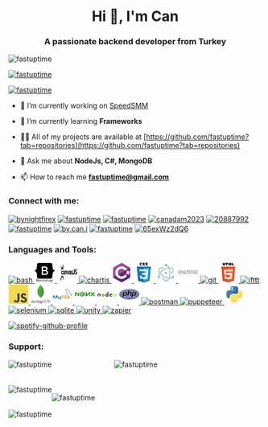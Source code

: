 <h1 align="center">Hi 👋, I'm Can</h1>
<h3 align="center">A passionate backend developer from Turkey</h3>

<p align="left"> <img src="https://komarev.com/ghpvc/?username=fastuptime&label=Profile%20views&color=0e75b6&style=flat" alt="fastuptime" /> </p>

<p align="left"> <a href="https://github.com/ryo-ma/github-profile-trophy"><img src="https://github-profile-trophy.vercel.app/?username=fastuptime" alt="fastuptime" /></a> </p>

<p align="left"> <a href="https://twitter.com/fastuptime" target="blank"><img src="https://img.shields.io/twitter/follow/fastuptime?logo=twitter&style=for-the-badge" alt="fastuptime" /></a> </p>

- 🔭 I’m currently working on [SpeedSMM](https://speedsmm.com/)

- 🌱 I’m currently learning **Frameworks**

- 👨‍💻 All of my projects are available at [https://github.com/fastuptime?tab=repositories](https://github.com/fastuptime?tab=repositories)

- 💬 Ask me about **NodeJs, C#, MongoDB**

- 📫 How to reach me **fastuptime@gmail.com**

<h3 align="left">Connect with me:</h3>
<p align="left">
<a href="https://codepen.io/bynightfirex" target="blank"><img align="center" src="https://raw.githubusercontent.com/rahuldkjain/github-profile-readme-generator/master/src/images/icons/Social/codepen.svg" alt="bynightfirex" height="30" width="40" /></a>
<a href="https://dev.to/fastuptime" target="blank"><img align="center" src="https://raw.githubusercontent.com/rahuldkjain/github-profile-readme-generator/master/src/images/icons/Social/devto.svg" alt="fastuptime" height="30" width="40" /></a>
<a href="https://twitter.com/fastuptime" target="blank"><img align="center" src="https://raw.githubusercontent.com/rahuldkjain/github-profile-readme-generator/master/src/images/icons/Social/twitter.svg" alt="fastuptime" height="30" width="40" /></a>
<a href="https://linkedin.com/in/canadam2023" target="blank"><img align="center" src="https://raw.githubusercontent.com/rahuldkjain/github-profile-readme-generator/master/src/images/icons/Social/linked-in-alt.svg" alt="canadam2023" height="30" width="40" /></a>
<a href="https://stackoverflow.com/users/20887992" target="blank"><img align="center" src="https://raw.githubusercontent.com/rahuldkjain/github-profile-readme-generator/master/src/images/icons/Social/stack-overflow.svg" alt="20887992" height="30" width="40" /></a>
<a href="https://codesandbox.com/fastuptime" target="blank"><img align="center" src="https://raw.githubusercontent.com/rahuldkjain/github-profile-readme-generator/master/src/images/icons/Social/codesandbox.svg" alt="fastuptime" height="30" width="40" /></a>
<a href="https://instagram.com/by.can.i" target="blank"><img align="center" src="https://raw.githubusercontent.com/rahuldkjain/github-profile-readme-generator/master/src/images/icons/Social/instagram.svg" alt="by.can.i" height="30" width="40" /></a>
<a href="https://www.youtube.com/@fastuptime" target="blank"><img align="center" src="https://raw.githubusercontent.com/rahuldkjain/github-profile-readme-generator/master/src/images/icons/Social/youtube.svg" alt="fastuptime" height="30" width="40" /></a>
<a href="https://discord.gg/65exWz2dQ6" target="blank"><img align="center" src="https://raw.githubusercontent.com/rahuldkjain/github-profile-readme-generator/master/src/images/icons/Social/discord.svg" alt="65exWz2dQ6" height="30" width="40" /></a>
</p>

<h3 align="left">Languages and Tools:</h3>
<p align="left"> <a href="https://www.gnu.org/software/bash/" target="_blank" rel="noreferrer"> <img src="https://www.vectorlogo.zone/logos/gnu_bash/gnu_bash-icon.svg" alt="bash" width="40" height="40"/> </a> <a href="https://getbootstrap.com" target="_blank" rel="noreferrer"> <img src="https://raw.githubusercontent.com/devicons/devicon/master/icons/bootstrap/bootstrap-plain-wordmark.svg" alt="bootstrap" width="40" height="40"/> </a> <a href="https://canvasjs.com" target="_blank" rel="noreferrer"> <img src="https://raw.githubusercontent.com/Hardik0307/Hardik0307/master/assets/canvasjs-charts.svg" alt="canvasjs" width="40" height="40"/> </a> <a href="https://www.chartjs.org" target="_blank" rel="noreferrer"> <img src="https://www.chartjs.org/media/logo-title.svg" alt="chartjs" width="40" height="40"/> </a> <a href="https://www.w3schools.com/cs/" target="_blank" rel="noreferrer"> <img src="https://raw.githubusercontent.com/devicons/devicon/master/icons/csharp/csharp-original.svg" alt="csharp" width="40" height="40"/> </a> <a href="https://www.w3schools.com/css/" target="_blank" rel="noreferrer"> <img src="https://raw.githubusercontent.com/devicons/devicon/master/icons/css3/css3-original-wordmark.svg" alt="css3" width="40" height="40"/> </a> <a href="https://www.electronjs.org" target="_blank" rel="noreferrer"> <img src="https://raw.githubusercontent.com/devicons/devicon/master/icons/electron/electron-original.svg" alt="electron" width="40" height="40"/> </a> <a href="https://expressjs.com" target="_blank" rel="noreferrer"> <img src="https://raw.githubusercontent.com/devicons/devicon/master/icons/express/express-original-wordmark.svg" alt="express" width="40" height="40"/> </a> <a href="https://git-scm.com/" target="_blank" rel="noreferrer"> <img src="https://www.vectorlogo.zone/logos/git-scm/git-scm-icon.svg" alt="git" width="40" height="40"/> </a> <a href="https://www.w3.org/html/" target="_blank" rel="noreferrer"> <img src="https://raw.githubusercontent.com/devicons/devicon/master/icons/html5/html5-original-wordmark.svg" alt="html5" width="40" height="40"/> </a> <a href="https://ifttt.com/" target="_blank" rel="noreferrer"> <img src="https://www.vectorlogo.zone/logos/ifttt/ifttt-ar21.svg" alt="ifttt" width="40" height="40"/> </a> <a href="https://developer.mozilla.org/en-US/docs/Web/JavaScript" target="_blank" rel="noreferrer"> <img src="https://raw.githubusercontent.com/devicons/devicon/master/icons/javascript/javascript-original.svg" alt="javascript" width="40" height="40"/> </a> <a href="https://www.mongodb.com/" target="_blank" rel="noreferrer"> <img src="https://raw.githubusercontent.com/devicons/devicon/master/icons/mongodb/mongodb-original-wordmark.svg" alt="mongodb" width="40" height="40"/> </a> <a href="https://www.mysql.com/" target="_blank" rel="noreferrer"> <img src="https://raw.githubusercontent.com/devicons/devicon/master/icons/mysql/mysql-original-wordmark.svg" alt="mysql" width="40" height="40"/> </a> <a href="https://www.nginx.com" target="_blank" rel="noreferrer"> <img src="https://raw.githubusercontent.com/devicons/devicon/master/icons/nginx/nginx-original.svg" alt="nginx" width="40" height="40"/> </a> <a href="https://nodejs.org" target="_blank" rel="noreferrer"> <img src="https://raw.githubusercontent.com/devicons/devicon/master/icons/nodejs/nodejs-original-wordmark.svg" alt="nodejs" width="40" height="40"/> </a> <a href="https://www.php.net" target="_blank" rel="noreferrer"> <img src="https://raw.githubusercontent.com/devicons/devicon/master/icons/php/php-original.svg" alt="php" width="40" height="40"/> </a> <a href="https://postman.com" target="_blank" rel="noreferrer"> <img src="https://www.vectorlogo.zone/logos/getpostman/getpostman-icon.svg" alt="postman" width="40" height="40"/> </a> <a href="https://github.com/puppeteer/puppeteer" target="_blank" rel="noreferrer"> <img src="https://www.vectorlogo.zone/logos/pptrdev/pptrdev-official.svg" alt="puppeteer" width="40" height="40"/> </a> <a href="https://www.python.org" target="_blank" rel="noreferrer"> <img src="https://raw.githubusercontent.com/devicons/devicon/master/icons/python/python-original.svg" alt="python" width="40" height="40"/> </a> <a href="https://www.selenium.dev" target="_blank" rel="noreferrer"> <img src="https://raw.githubusercontent.com/detain/svg-logos/780f25886640cef088af994181646db2f6b1a3f8/svg/selenium-logo.svg" alt="selenium" width="40" height="40"/> </a> <a href="https://www.sqlite.org/" target="_blank" rel="noreferrer"> <img src="https://www.vectorlogo.zone/logos/sqlite/sqlite-icon.svg" alt="sqlite" width="40" height="40"/> </a> <a href="https://unity.com/" target="_blank" rel="noreferrer"> <img src="https://www.vectorlogo.zone/logos/unity3d/unity3d-icon.svg" alt="unity" width="40" height="40"/> </a> <a href="https://zapier.com" target="_blank" rel="noreferrer"> <img src="https://www.vectorlogo.zone/logos/zapier/zapier-icon.svg" alt="zapier" width="40" height="40"/> </a> </p>

[![spotify-github-profile](https://spotify-github-profile.vercel.app/api/view?uid=qgbw9tmglmdrl6yhktnx1x2bz&cover_image=true&theme=default&show_offline=false&background_color=121212&interchange=false)](https://spotify-github-profile.vercel.app/api/view?uid=qgbw9tmglmdrl6yhktnx1x2bz&redirect=true)
<h3 align="left">Support:</h3>
<p><a href="https://www.buymeacoffee.com/fastuptime"> <img align="left" src="https://cdn.buymeacoffee.com/buttons/v2/default-yellow.png" height="50" width="210" alt="fastuptime" /></a><a href="https://ko-fi.com/fastuptime"> <img align="left" src="https://cdn.ko-fi.com/cdn/kofi3.png?v=3" height="50" width="210" alt="fastuptime" /></a></p><br><br>

<p><img align="left" src="https://github-readme-stats.vercel.app/api/top-langs?username=fastuptime&show_icons=true&locale=en&layout=compact" alt="fastuptime" /></p>

<p>&nbsp;<img align="center" src="https://github-readme-stats.vercel.app/api?username=fastuptime&show_icons=true&locale=en" alt="fastuptime" /></p>

<p><img align="center" src="https://github-readme-streak-stats.herokuapp.com/?user=fastuptime&" alt="fastuptime" /></p>
